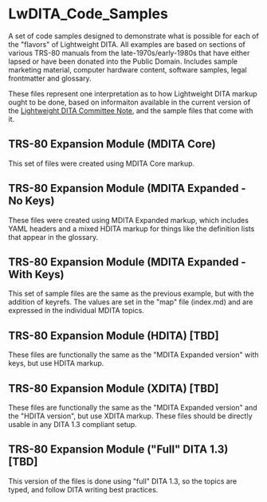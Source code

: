 # LwDITA_Code_Samples
A set of code samples designed to demonstrate what is possible for each of the "flavors" of Lightweight DITA. All examples are based on  sections of various TRS-80 manuals from the late-1970s/early-1980s that have either lapsed or have been donated into the Public Domain. Includes sample marketing material, computer hardware content, software samples, legal frontmatter and glossary.

These files represent one interpretation as to how Lightweight DITA markup ought to be done, based on informaiton available in the current version of the [Lightweight DITA Committee Note](https://www.oasis-open.org/committees/download.php/59950/LwDITA-v1.0-cn01.pdf), and the sample files that come with it.  

## TRS-80 Expansion Module (MDITA Core)
This set of files were created using MDITA Core markup. 

## TRS-80 Expansion Module (MDITA Expanded - No Keys) 
These files were created using MDITA Expanded markup, which includes YAML headers and a mixed HDITA markup for things like the definition lists that appear in the glossary. 

## TRS-80 Expansion Module (MDITA Expanded - With Keys) 
This set of sample files are the same as the previous example, but with the addition of keyrefs. The values are set in the "map" file (index.md) and are expressed in the individual MDITA topics.

## TRS-80 Expansion Module (HDITA) [TBD]
These files are functionally the same as the "MDITA Expanded version" with keys, but use HDITA markup.

## TRS-80 Expansion Module (XDITA) [TBD]
These files are functionally the same as the "MDITA Expanded version" and the "HDITA version", but use XDITA markup. These files should be directly usable in any DITA 1.3 compliant setup.

## TRS-80 Expansion Module ("Full" DITA 1.3) [TBD]
This version of the files is done using "full" DITA 1.3, so the topics are typed, and follow DITA writing best practices.
